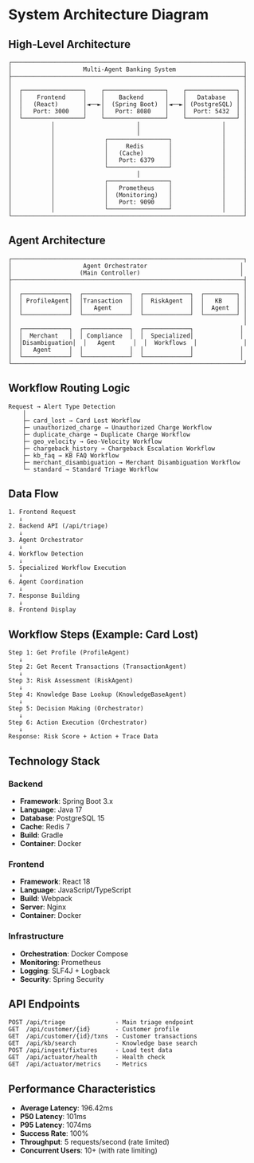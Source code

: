 # System Architecture Diagram

## High-Level Architecture

```
┌─────────────────────────────────────────────────────────────────┐
│                    Multi-Agent Banking System                   │
├─────────────────────────────────────────────────────────────────┤
│                                                                 │
│  ┌─────────────────┐    ┌─────────────────┐    ┌──────────────┐ │
│  │    Frontend     │    │    Backend      │    │   Database   │ │
│  │   (React)       │◄──►│  (Spring Boot)  │◄──►│ (PostgreSQL) │ │
│  │   Port: 3000    │    │   Port: 8080    │    │  Port: 5432  │ │
│  └─────────────────┘    └─────────────────┘    └──────────────┘ │
│           │                       │                       │     │
│           │                       │                       │     │
│           │              ┌─────────────────┐              │     │
│           │              │     Redis       │              │     │
│           │              │   (Cache)       │              │     │
│           │              │   Port: 6379    │              │     │
│           │              └─────────────────┘              │     │
│           │                       │                       │     │
│           │              ┌─────────────────┐              │     │
│           │              │   Prometheus    │              │     │
│           │              │  (Monitoring)   │              │     │
│           │              │   Port: 9090    │              │     │
│           │              └─────────────────┘              │     │
└─────────────────────────────────────────────────────────────────┘
```

## Agent Architecture

```
┌─────────────────────────────────────────────────────────────────┐
│                    Agent Orchestrator                          │
│                   (Main Controller)                            │
├─────────────────────────────────────────────────────────────────┤
│                                                                 │
│  ┌─────────────┐  ┌─────────────┐  ┌─────────────┐  ┌─────────┐ │
│  │ ProfileAgent│  │Transaction  │  │  RiskAgent  │  │   KB    │ │
│  │             │  │   Agent     │  │             │  │  Agent  │ │
│  └─────────────┘  └─────────────┘  └─────────────┘  └─────────┘ │
│                                                                 │
│  ┌─────────────┐  ┌─────────────┐  ┌─────────────┐             │
│  │  Merchant   │  │ Compliance  │  │  Specialized│             │
│  │Disambiguation│  │   Agent     │  │  Workflows  │             │
│  │   Agent     │  │             │  │             │             │
│  └─────────────┘  └─────────────┘  └─────────────┘             │
└─────────────────────────────────────────────────────────────────┘
```

## Workflow Routing Logic

```
Request → Alert Type Detection
    │
    ├─ card_lost → Card Lost Workflow
    ├─ unauthorized_charge → Unauthorized Charge Workflow  
    ├─ duplicate_charge → Duplicate Charge Workflow
    ├─ geo_velocity → Geo-Velocity Workflow
    ├─ chargeback_history → Chargeback Escalation Workflow
    ├─ kb_faq → KB FAQ Workflow
    ├─ merchant_disambiguation → Merchant Disambiguation Workflow
    └─ standard → Standard Triage Workflow
```

## Data Flow

```
1. Frontend Request
   ↓
2. Backend API (/api/triage)
   ↓
3. Agent Orchestrator
   ↓
4. Workflow Detection
   ↓
5. Specialized Workflow Execution
   ↓
6. Agent Coordination
   ↓
7. Response Building
   ↓
8. Frontend Display
```

## Workflow Steps (Example: Card Lost)

```
Step 1: Get Profile (ProfileAgent)
   ↓
Step 2: Get Recent Transactions (TransactionAgent)
   ↓
Step 3: Risk Assessment (RiskAgent)
   ↓
Step 4: Knowledge Base Lookup (KnowledgeBaseAgent)
   ↓
Step 5: Decision Making (Orchestrator)
   ↓
Step 6: Action Execution (Orchestrator)
   ↓
Response: Risk Score + Action + Trace Data
```

## Technology Stack

### Backend
- **Framework**: Spring Boot 3.x
- **Language**: Java 17
- **Database**: PostgreSQL 15
- **Cache**: Redis 7
- **Build**: Gradle
- **Container**: Docker

### Frontend
- **Framework**: React 18
- **Language**: JavaScript/TypeScript
- **Build**: Webpack
- **Server**: Nginx
- **Container**: Docker

### Infrastructure
- **Orchestration**: Docker Compose
- **Monitoring**: Prometheus
- **Logging**: SLF4J + Logback
- **Security**: Spring Security

## API Endpoints

```
POST /api/triage              - Main triage endpoint
GET  /api/customer/{id}       - Customer profile
GET  /api/customer/{id}/txns  - Customer transactions
GET  /api/kb/search           - Knowledge base search
POST /api/ingest/fixtures     - Load test data
GET  /api/actuator/health     - Health check
GET  /api/actuator/metrics    - Metrics
```

## Performance Characteristics

- **Average Latency**: 196.42ms
- **P50 Latency**: 101ms
- **P95 Latency**: 1074ms
- **Success Rate**: 100%
- **Throughput**: 5 requests/second (rate limited)
- **Concurrent Users**: 10+ (with rate limiting)
